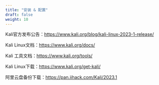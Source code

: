 ```yaml
---
title: "安装 & 配置"
draft: false
weight: 10
---
```


Kali官方发布公告：<https://www.kali.org/blog/kali-linux-2023-1-release/>

Kali Linux文档：<https://www.kali.org/docs/>

Kali   工具文档：<https://www.kali.org/tools/>

Kali Linux下载：<https://www.kali.org/get-kali/>

阿里云盘备份下载：<https://pan.iihack.com/Kali/2023.1>